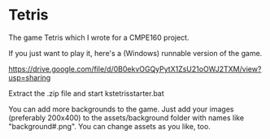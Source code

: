 # Tetris
The game Tetris which I wrote for a CMPE160 project.

If you just want to play it, here's a (Windows) runnable version of the game. 

https://drive.google.com/file/d/0B0ekvOGQyPytX1ZsU21oOWJ2TXM/view?usp=sharing

Extract the .zip file and start kstetrisstarter.bat

You can add more backgrounds to the game. Just add your images (preferably 200x400) to the assets/background folder with names like "background#.png". You can change assets as you like, too.

